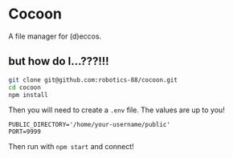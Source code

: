 
# Cocoon

A file manager for (d)eccos.

## but how do I...???!!!

```sh
git clone git@github.com:robotics-88/cocoon.git
cd cocoon
npm install
```

Then you will need to create a `.env` file.
The values are up to you!
```
PUBLIC_DIRECTORY='/home/your-username/public'
PORT=9999
```
Then run with `npm start` and connect!

